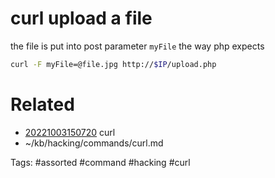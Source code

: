 # curl upload a file
the file is put into post parameter `myFile` the way php expects
```bash
curl -F myFile=@file.jpg http://$IP/upload.php
```

# Related
- [20221003150720](/zet/20221003150720/README.md) curl
- ~/kb/hacking/commands/curl.md

Tags:
    #assorted #command #hacking #curl
